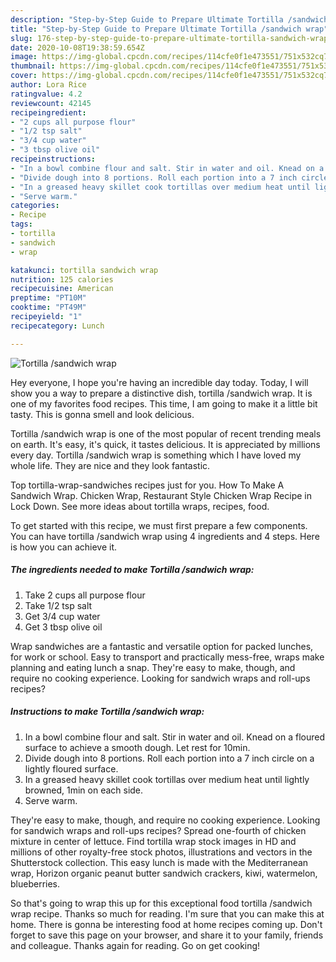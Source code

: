 ```yaml
---
description: "Step-by-Step Guide to Prepare Ultimate Tortilla /sandwich wrap"
title: "Step-by-Step Guide to Prepare Ultimate Tortilla /sandwich wrap"
slug: 176-step-by-step-guide-to-prepare-ultimate-tortilla-sandwich-wrap
date: 2020-10-08T19:38:59.654Z
image: https://img-global.cpcdn.com/recipes/114cfe0f1e473551/751x532cq70/tortilla-sandwich-wrap-recipe-main-photo.jpg
thumbnail: https://img-global.cpcdn.com/recipes/114cfe0f1e473551/751x532cq70/tortilla-sandwich-wrap-recipe-main-photo.jpg
cover: https://img-global.cpcdn.com/recipes/114cfe0f1e473551/751x532cq70/tortilla-sandwich-wrap-recipe-main-photo.jpg
author: Lora Rice
ratingvalue: 4.2
reviewcount: 42145
recipeingredient:
- "2 cups all purpose flour"
- "1/2 tsp salt"
- "3/4 cup water"
- "3 tbsp olive oil"
recipeinstructions:
- "In a bowl combine flour and salt. Stir in water and oil. Knead on a floured surface to achieve a smooth dough. Let rest for 10min."
- "Divide dough into 8 portions. Roll each portion into a 7 inch circle on a lightly floured surface."
- "In a greased heavy skillet cook tortillas over medium heat until lightly browned, 1min on each side."
- "Serve warm."
categories:
- Recipe
tags:
- tortilla
- sandwich
- wrap

katakunci: tortilla sandwich wrap 
nutrition: 125 calories
recipecuisine: American
preptime: "PT10M"
cooktime: "PT49M"
recipeyield: "1"
recipecategory: Lunch

---
```



![Tortilla /sandwich wrap](https://img-global.cpcdn.com/recipes/114cfe0f1e473551/751x532cq70/tortilla-sandwich-wrap-recipe-main-photo.jpg)

Hey everyone, I hope you're having an incredible day today. Today, I will show you a way to prepare a distinctive dish, tortilla /sandwich wrap. It is one of my favorites food recipes. This time, I am going to make it a little bit tasty. This is gonna smell and look delicious.

Tortilla /sandwich wrap is one of the most popular of recent trending meals on earth. It's easy, it's quick, it tastes delicious. It is appreciated by millions every day. Tortilla /sandwich wrap is something which I have loved my whole life. They are nice and they look fantastic.

Top tortilla-wrap-sandwiches recipes just for you. How To Make A Sandwich Wrap. Chicken Wrap, Restaurant Style Chicken Wrap Recipe in Lock Down. See more ideas about tortilla wraps, recipes, food.


To get started with this recipe, we must first prepare a few components. You can have tortilla /sandwich wrap using 4 ingredients and 4 steps. Here is how you can achieve it.

<!--inarticleads1-->

##### The ingredients needed to make Tortilla /sandwich wrap:

1. Take 2 cups all purpose flour
1. Take 1/2 tsp salt
1. Get 3/4 cup water
1. Get 3 tbsp olive oil


Wrap sandwiches are a fantastic and versatile option for packed lunches, for work or school. Easy to transport and practically mess-free, wraps make planning and eating lunch a snap. They&#39;re easy to make, though, and require no cooking experience. Looking for sandwich wraps and roll-ups recipes? 

<!--inarticleads2-->

##### Instructions to make Tortilla /sandwich wrap:

1. In a bowl combine flour and salt. Stir in water and oil. Knead on a floured surface to achieve a smooth dough. Let rest for 10min.
1. Divide dough into 8 portions. Roll each portion into a 7 inch circle on a lightly floured surface.
1. In a greased heavy skillet cook tortillas over medium heat until lightly browned, 1min on each side.
1. Serve warm.


They&#39;re easy to make, though, and require no cooking experience. Looking for sandwich wraps and roll-ups recipes? Spread one-fourth of chicken mixture in center of lettuce. Find tortilla wrap stock images in HD and millions of other royalty-free stock photos, illustrations and vectors in the Shutterstock collection. This easy lunch is made with the Mediterranean wrap, Horizon organic peanut butter sandwich crackers, kiwi, watermelon, blueberries. 

So that's going to wrap this up for this exceptional food tortilla /sandwich wrap recipe. Thanks so much for reading. I'm sure that you can make this at home. There is gonna be interesting food at home recipes coming up. Don't forget to save this page on your browser, and share it to your family, friends and colleague. Thanks again for reading. Go on get cooking!
